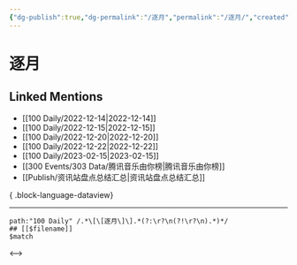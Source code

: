 ```yaml
---
{"dg-publish":true,"dg-permalink":"/逐月","permalink":"/逐月/","created":"2022-12-21T10:11:53.000+08:00","updated":"2023-08-24T18:23:44.890+08:00"}
---
```


# 逐月

## Linked Mentions
- [[100 Daily/2022-12-14\|2022-12-14]]
- [[100 Daily/2022-12-15\|2022-12-15]]
- [[100 Daily/2022-12-20\|2022-12-20]]
- [[100 Daily/2022-12-22\|2022-12-22]]
- [[100 Daily/2023-02-15\|2023-02-15]]
- [[300 Events/303 Data/腾讯音乐由你榜\|腾讯音乐由你榜]]
- [[Publish/资讯站盘点总结汇总\|资讯站盘点总结汇总]]

{ .block-language-dataview}

---

```expander
path:"100 Daily" /.*\[\[逐月\]\].*(?:\r?\n(?!\r?\n).*)*/
## [[$filename]]
$match
```

<-->